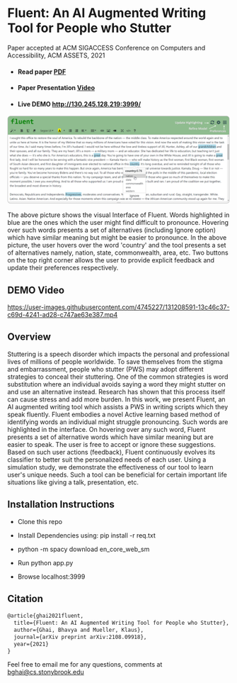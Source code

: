 # Fluent: An AI Augmented Writing Tool for People who Stutter

Paper accepted at ACM SIGACCESS Conference on Computers and Accessibility, ACM ASSETS, 2021

- #### Read paper [PDF](https://dl.acm.org/doi/10.1145/3441852.3471211)

- #### Paper Presentation [Video](https://www.youtube.com/watch?v=H-I21hn5-gM&ab_channel=ACMSIGACCESS)

- #### Live DEMO http://130.245.128.219:3999/


![teaser figure](teaser.png)

The above picture shows the visual Interface of Fluent. Words highlighted in blue are the ones which the user might find difficult to pronounce. Hovering over such words presents a set of alternatives (including Ignore option) which have similar meaning but might be easier to pronounce. In the above picture, the user hovers over the word 'country' and the tool presents a set of alternatives namely, nation, state, commonwealth, area, etc. Two buttons on the top right corner allows the user to provide explicit feedback and update their preferences respectively.

## DEMO Video

https://user-images.githubusercontent.com/4745227/131208591-13c46c37-c69d-4241-ad28-c747ae63e387.mp4


## Overview

Stuttering is a speech disorder which impacts the personal and professional lives of millions of people worldwide. To save themselves from the stigma and embarrassment, people who stutter (PWS) may adopt different strategies to conceal their stuttering. One of the common strategies is word substitution where an individual avoids saying a word they might stutter on and use an alternative instead. Research has shown that this process itself can cause stress and add more burden. In this work, we present Fluent, an AI augmented writing tool which assists a PWS in writing scripts which they speak fluently. Fluent embodies a novel Active learning based method of identifying words an individual might struggle pronouncing. Such words are highlighted in the interface. On hovering over any such word, Fluent presents a set of alternative words which have similar meaning but are easier to speak. The user is free to accept or ignore these suggestions. Based on such user actions (feedback), Fluent continuously evolves its classifier to better suit the personalized needs of each user. Using a simulation study, we demonstrate the effectiveness of our tool to learn user's unique needs. Such a tool can be beneficial for certain important life situations like giving a talk, presentation, etc.

## Installation Instructions

- Clone this repo

- Install Dependencies using: pip install -r req.txt

- python -m spacy download en_core_web_sm

- Run python app.py

- Browse localhost:3999

## Citation

```
@article{ghai2021fluent,
  title={Fluent: An AI Augmented Writing Tool for People who Stutter},
  author={Ghai, Bhavya and Mueller, Klaus},
  journal={arXiv preprint arXiv:2108.09918},
  year={2021}
}
```

Feel free to email me for any questions, comments at bghai@cs.stonybrook.edu

